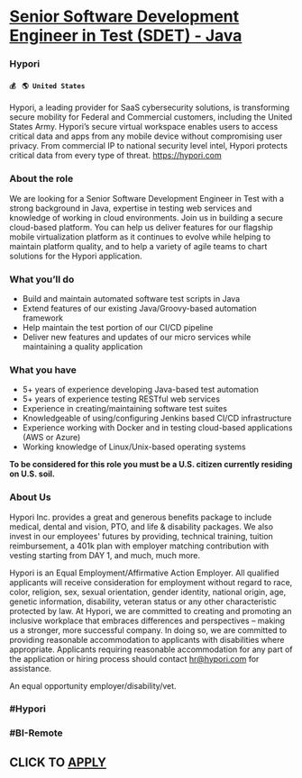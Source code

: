# [Senior Software Development Engineer in Test (SDET) - Java](https://www.remotewlb.com/apply/senior-software-development-engineer-in-test-sdet-java-47885)  
### Hypori  
#### `💰 ` `🌎 United States`  

Hypori, a leading provider for SaaS cybersecurity solutions, is transforming secure mobility for Federal and Commercial customers, including the United States Army. Hypori’s secure virtual workspace enables users to access critical data and apps from any mobile device without compromising user privacy. From commercial IP to national security level intel, Hypori protects critical data from every type of threat. https://hypori.com

### **About the role**

We are looking for a Senior Software Development Engineer in Test with a strong background in Java, expertise in testing web services and knowledge of working in cloud environments. Join us in building a secure cloud-based platform. You can help us deliver features for our flagship mobile virtualization platform as it continues to evolve while helping to maintain platform quality, and to help a variety of agile teams to chart solutions for the Hypori application.

###  **What you’ll do**

  * Build and maintain automated software test scripts in Java
  * Extend features of our existing Java/Groovy-based automation framework
  * Help maintain the test portion of our CI/CD pipeline
  * Deliver new features and updates of our micro services while maintaining a quality application

### **What you have**

  * 5+ years of experience developing Java-based test automation
  * 5+ years of experience testing RESTful web services
  * Experience in creating/maintaining software test suites
  * Knowledgeable of using/configuring Jenkins based CI/CD infrastructure
  * Experience working with Docker and in testing cloud-based applications (AWS or Azure)
  * Working knowledge of Linux/Unix-based operating systems

**To be considered for this role you must be a U.S. citizen currently residing on U.S. soil.**

### About Us

Hypori Inc. provides a great and generous benefits package to include medical, dental and vision, PTO, and life & disability packages. We also invest in our employees' futures by providing, technical training, tuition reimbursement, a 401k plan with employer matching contribution with vesting starting from DAY 1, and much, much more.

Hypori is an Equal Employment/Affirmative Action Employer. All qualified applicants will receive consideration for employment without regard to race, color, religion, sex, sexual orientation, gender identity, national origin, age, genetic information, disability, veteran status or any other characteristic protected by law. At Hypori, we are committed to creating and promoting an inclusive workplace that embraces differences and perspectives – making us a stronger, more successful company. In doing so, we are committed to providing reasonable accommodation to applicants with disabilities where appropriate. Applicants requiring reasonable accommodation for any part of the application or hiring process should contact hr@hypori.com for assistance.

An equal opportunity employer/disability/vet.

### #Hypori

### #BI-Remote

  
## CLICK TO [APPLY](https://www.remotewlb.com/apply/senior-software-development-engineer-in-test-sdet-java-47885)


